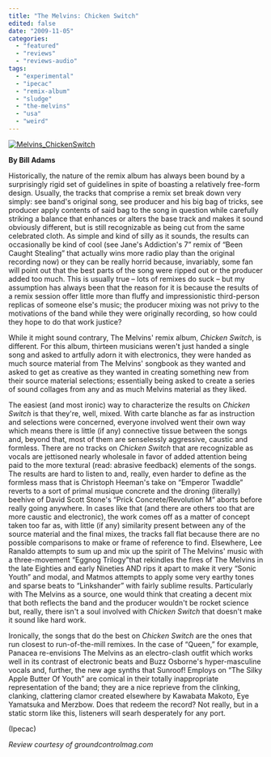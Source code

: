 ```yaml
---
title: "The Melvins: Chicken Switch"
edited: false
date: "2009-11-05"
categories:
  - "featured"
  - "reviews"
  - "reviews-audio"
tags:
  - "experimental"
  - "ipecac"
  - "remix-album"
  - "sludge"
  - "the-melvins"
  - "usa"
  - "weird"
---
```


[![Melvins_ChickenSwitch](http://www.hellbound.ca/wp-content/uploads/2009/11/Melvins_ChickenSwitch-300x300.jpg "Melvins_ChickenSwitch")](http://www.hellbound.ca/wp-content/uploads/2009/11/Melvins_ChickenSwitch.jpg)

**By Bill Adams**

Historically, the nature of the remix album has always been bound by a surprisingly rigid set of guidelines in spite of boasting a relatively free-form design. Usually, the tracks that comprise a remix set break down very simply: see band's original song, see producer and his big bag of tricks, see producer apply contents of said bag to the song in question while carefully striking a balance that enhances or alters the base track and makes it sound obviously different, but is still recognizable as being cut from the same celebrated cloth. As simple and kind of silly as it sounds, the results can occasionally be kind of cool (see Jane's Addiction's 7” remix of “Been Caught Stealing” that actually wins more radio play than the original recording now) or they can be really horrid because, invariably, some fan will point out that the best parts of the song were ripped out or the producer added too much. This is usually true – lots of remixes do suck – but my assumption has always been that the reason for it is because the results of a remix session offer little more than fluffy and impressionistic third-person replicas of someone else's music; the producer mixing was not privy to the motivations of the band while they were originally recording, so how could they hope to do that work justice?

While it might sound contrary, The Melvins' remix album, _Chicken Switch_, is different. For this album, thirteen musicians weren't just handed a single song and asked to artfully adorn it with electronics, they were handed as much source material from The Melvins' songbook as they wanted and asked to get as creative as they wanted in creating something new from their source material selections; essentially being asked to create a series of sound collages from any and as much Melvins material as they liked.

The easiest (and most ironic) way to characterize the results on _Chicken Switch_ is that they're, well, mixed. With carte blanche as far as instruction and selections were concerned, everyone involved went their own way which means there is little (if any) connective tissue between the songs and, beyond that, most of them are senselessly aggressive, caustic and formless. There are no tracks on _Chicken Switch_ that are recognizable as vocals are jettisoned nearly wholesale in favor of added attention being paid to the more textural (read: abrasive feedback) elements of the songs. The results are hard to listen to and, really, even harder to define as the formless mass that is Christoph Heeman's take on “Emperor Twaddle” reverts to a sort of primal musique concrete and the droning (literally) beehive of David Scott Stone's “Prick Concrete/Revolution M” aborts before really going anywhere. In cases like that (and there are others too that are more caustic and electronic), the work comes off as a matter of concept taken too far as, with little (if any) similarity present between any of the source material and the final mixes, the tracks fall flat because there are no possible comparisons to make or frame of reference to find. Elsewhere, Lee Ranaldo attempts to sum up and mix up the spirit of The Melvins' music with a three-movement “Eggnog Trilogy”that rekindles the fires of The Melvins in the late Eighties and early Nineties AND rips it apart to make it very “Sonic Youth” and modal, and Matmos attempts to apply some very earthy tones and sparse beats to “Linkshander” with fairly sublime results. Particularly with The Melvins as a source, one would think that creating a decent mix that both reflects the band and the producer wouldn't be rocket science but, really, there isn't a soul involved with _Chicken Switch_ that doesn't make it sound like hard work.

Ironically, the songs that do the best on _Chicken Switch_ are the ones that run closest to run-of-the-mill remixes. In the case of “Queen,” for example, Panacea re-envisions The Melvins as an electro-clash outfit which works well in its contrast of electronic beats and Buzz Osborne's hyper-masculine vocals and, further, the new age synths that Sunroof! Employs on “The Silky Apple Butter Of Youth” are comical in their totally inappropriate representation of the band; they are a nice reprieve from the clinking, clanking, clattering clamor created elsewhere by Kawabata Makoto, Eye Yamatsuka and Merzbow. Does that redeem the record? Not really, but in a static storm like this, listeners will searh desperately for any port.

(Ipecac)

_Review courtesy of groundcontrolmag.com_
